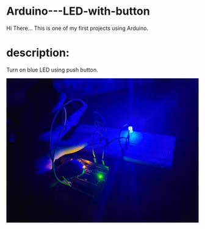 # Arduino---LED-with-button

Hi There...
This is one of my first projects using Arduino.

# description:
Turn on blue LED using push button.

![img1](Arduino---LED_and_push_buuton.jpeg)
